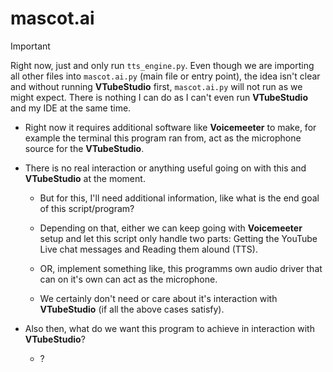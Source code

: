 # mascot.ai

> [!IMPORTANT]

Right now, just and only run `tts_engine.py`. Even though we are importing all other files into `mascot.ai.py` (main file or entry point), the idea isn't clear and without running **VTubeStudio** first, `mascot.ai.py` will not run as we might expect. There is nothing I can do as I can't even run **VTubeStudio** and my IDE at the same time.

- Right now it requires additional software like **Voicemeeter** to make, for example the terminal this program ran from, act as the microphone source for the **VTubeStudio**.

- There is no real interaction or anything useful going on with this and **VTubeStudio** at the moment.

    - But for this, I'll need additional information, like what is the end goal of this script/program?

    - Depending on that, either we can keep going with **Voicemeeter** setup and let this script only handle two parts: Getting the YouTube Live chat messages and Reading them alound (TTS).

    - OR, implement something like, this programms own audio driver that can on it's own can act as the microphone.

    - We certainly don't need or care about it's interaction with **VTubeStudio** (if all the above cases satisfy).

- Also then, what do we want this program to achieve in interaction with **VTubeStudio**?

    - ?
